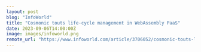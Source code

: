 ```yaml
---
layout: post
blog: "InfoWorld"
title: "Cosmonic touts life-cycle management in WebAssembly PaaS"
date: 2023-09-06T14:00:00Z
image: images/infoworld.png
remote_url: "https://www.infoworld.com/article/3706052/cosmonic-touts-life-cycle-management-in-webassembly-paas.html#tk.rss_applicationdevelopment"
---
```

